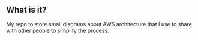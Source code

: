 ## What is it?
My repo to store small diagrams about AWS architecture that I use to share with other people to simplify the process.
